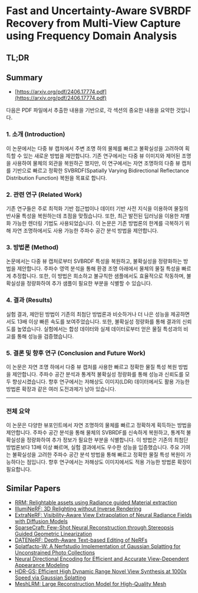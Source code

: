 # Fast and Uncertainty-Aware SVBRDF Recovery from Multi-View Capture using Frequency Domain Analysis
## TL;DR
## Summary
- [https://arxiv.org/pdf/2406.17774.pdf](https://arxiv.org/pdf/2406.17774.pdf)

다음은 PDF 파일에서 추출한 내용을 기반으로, 각 섹션의 중요한 내용을 요약한 것입니다.

### 1. 소개 (Introduction)

이 논문에서는 다중 뷰 캡처에서 주변 조명 하의 물체를 빠르고 불확실성을 고려하여 획득할 수 있는 새로운 방법을 제안합니다. 기존 연구에서는 다중 뷰 이미지와 제어된 조명을 사용하여 물체의 외관을 복원하곤 했지만, 이 연구에서는 자연 조명하의 다중 뷰 캡처를 기반으로 빠르고 정확한 SVBRDF(Spatially Varying Bidirectional Reflectance Distribution Function) 복원을 목표로 합니다.

### 2. 관련 연구 (Related Work)

기존 연구들은 주로 최적화 기반 접근법이나 데이터 기반 사전 지식을 이용하여 물질의 반사율 특성을 복원하는데 초점을 맞췄습니다. 또한, 최근 발전된 딥러닝을 이용한 차별화 가능한 렌더링 기법도 사용되었습니다. 이 논문은 기존 방법론의 한계를 극복하기 위해 자연 조명하에서도 사용 가능한 주파수 공간 분석 방법을 제안합니다.

### 3. 방법론 (Method)

논문에서는 다중 뷰 캡처로부터 SVBRDF 특성을 복원하고, 불확실성을 정량화하는 방법을 제안합니다. 주파수 영역 분석을 통해 환경 조명 아래에서 물체의 물질 특성을 빠르게 추정합니다. 또한, 이 방법은 희소하고 불규칙한 샘플에서도 효율적으로 작동하며, 불확실성을 정량화하여 추가 샘플이 필요한 부분을 식별할 수 있습니다.

### 4. 결과 (Results)

실험 결과, 제안된 방법이 기존의 최첨단 방법론과 비슷하거나 더 나은 성능을 제공하면서도 13배 이상 빠른 속도를 보여주었습니다. 또한, 불확실성 정량화를 통해 결과의 신뢰도를 높였습니다. 실험에서는 합성 데이터와 실제 데이터로부터 얻은 물질 특성과의 비교를 통해 성능을 검증했습니다.

### 5. 결론 및 향후 연구 (Conclusion and Future Work)

이 논문은 자연 조명 하에서 다중 뷰 캡처를 사용한 빠르고 정확한 물질 특성 복원 방법을 제안합니다. 주파수 공간 분석과 통계적 불확실성 정량화를 통해 성능과 신뢰도를 모두 향상시켰습니다. 향후 연구에서는 저해상도 이미지(LDR) 데이터에서도 활용 가능한 방법론 확장과 같은 여러 도전과제가 남아 있습니다.

---

### 전체 요약

이 논문은 다양한 뷰포인트에서 자연 조명하의 물체를 빠르고 정확하게 획득하는 방법을 제안합니다. 주파수 공간 분석을 통해 물체의 SVBRDF를 신속하게 복원하고, 통계적 불확실성을 정량화하여 추가 정보가 필요한 부분을 식별합니다. 이 방법은 기존의 최첨단 방법론보다 13배 이상 빠르며, 실험 결과에서도 우수한 성능을 입증했습니다. 주요 기여는 불확실성을 고려한 주파수 공간 분석 방법을 통해 빠르고 정확한 물질 특성 복원이 가능하다는 점입니다. 향후 연구에서는 저해상도 이미지에서도 적용 가능한 방법론 확장이 필요합니다.

## Similar Papers
- [RRM: Relightable assets using Radiance guided Material extraction](2407.06397.md)
- [IllumiNeRF: 3D Relighting without Inverse Rendering](2406.06527.md)
- [ExtraNeRF: Visibility-Aware View Extrapolation of Neural Radiance Fields with Diffusion Models](2406.06133.md)
- [SparseCraft: Few-Shot Neural Reconstruction through Stereopsis Guided Geometric Linearization](2407.14257.md)
- [DATENeRF: Depth-Aware Text-based Editing of NeRFs](2404.04526.md)
- [Splatfacto-W: A Nerfstudio Implementation of Gaussian Splatting for Unconstrained Photo Collections](2407.12306.md)
- [Neural Directional Encoding for Efficient and Accurate View-Dependent Appearance Modeling](2405.14847.md)
- [HDR-GS: Efficient High Dynamic Range Novel View Synthesis at 1000x Speed via Gaussian Splatting](2405.15125.md)
- [MeshLRM: Large Reconstruction Model for High-Quality Mesh](2404.12385.md)
